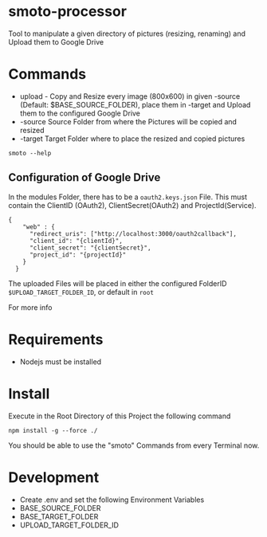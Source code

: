# smoto-processor
Tool to manipulate a given directory of pictures (resizing, renaming) and Upload them to Google Drive


# Commands
* upload - Copy and Resize every image (800x600) in given -source (Default: $BASE_SOURCE_FOLDER), place them in -target and Upload them to the configured Google Drive
 * -source Source Folder from where the Pictures will be copied and resized 
 * -target Target Folder where to place the resized and copied pictures

```
smoto --help 
```

## Configuration of Google Drive
In the modules Folder, there has to be a ```oauth2.keys.json``` File.
This must contain the ClientID (OAuth2), ClientSecret(OAuth2) and ProjectId(Service).
```
{
    "web" : {
      "redirect_uris": ["http://localhost:3000/oauth2callback"],
      "client_id": "{clientId}",
      "client_secret": "{clientSecret}",
      "project_id": "{projectId}"
    }
  }
```

The uploaded Files will be placed in either the configured FolderID ```$UPLOAD_TARGET_FOLDER_ID```, or default in ```root```

For more info

# Requirements
* Nodejs must be installed

# Install
Execute in the Root Directory of this Project the following command
```
npm install -g --force ./
```
You should be able to use the "smoto" Commands from every Terminal now.


# Development
* Create .env and set the following Environment Variables
 * BASE_SOURCE_FOLDER
 * BASE_TARGET_FOLDER
 * UPLOAD_TARGET_FOLDER_ID